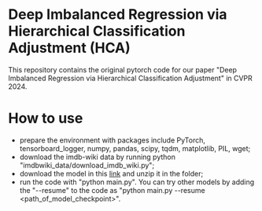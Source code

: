 # Deep Imbalanced Regression via Hierarchical Classification Adjustment (HCA)
This repository contains the original pytorch code for our paper "Deep Imbalanced Regression via Hierarchical Classification Adjustment" in CVPR 2024. 


# How to use
- prepare the environment with packages include PyTorch, tensorboard_logger, numpy, pandas, scipy, tqdm, matplotlib, PIL, wget;
- download the imdb-wiki data by running python "imdbwiki_data/download_imdb_wiki.py";
- download the model in this [link](https://drive.google.com/file/d/1aihIZmxb_psUDPOu79QNt-0IOfP44eJK/view?usp=sharing) and unzip it in the folder;
- run the code with "python main.py". You can try other models by adding the "--resume" to the code as "python main.py --resume <path_of_model_checkpoint>". 

